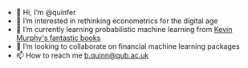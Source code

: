 - 👋 Hi, I’m @quinfer
- 👀 I’m interested in rethinking econometrics for the digital age
- 🌱 I’m currently learning probabilistic machine learning from [Kevin Murphy's fantastic books](https://probml.github.io/pml-book/book1.html)
- 💞️ I’m looking to collaborate on financial machine learning packages
- 📫 How to reach me  b.quinn@qub.ac.uk

<!---
quinfer/quinfer is a ✨ special ✨ repository because its `README.md` (this file) appears on your GitHub profile.
You can click the Preview link to take a look at your changes.
--->
